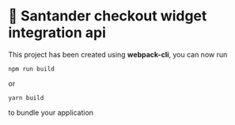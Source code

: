 # 🚀 Santander checkout widget integration api

This project has been created using **webpack-cli**, you can now run

```
npm run build
```

or

```
yarn build
```

to bundle your application
